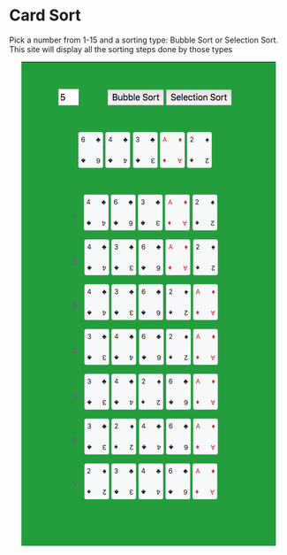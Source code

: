 # Card Sort

Pick a number from 1-15 and a sorting type: Bubble Sort or Selection Sort.
This site will display all the sorting steps done by those types

<div align="center">
  <img src="card-sort.png" />
</div>
